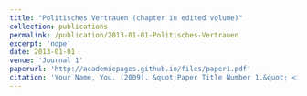```yaml
---
title: "Politisches Vertrauen (chapter in edited volume)"
collection: publications
permalink: /publication/2013-01-01-Politisches-Vertrauen
excerpt: 'nope'
date: 2013-01-01
venue: 'Journal 1'
paperurl: 'http://academicpages.github.io/files/paper1.pdf'
citation: 'Your Name, You. (2009). &quot;Paper Title Number 1.&quot; <i>Journal 1</i>. 1(1).'
---
```

